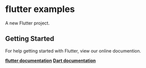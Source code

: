 # flutter examples 

A new Flutter project.

## Getting Started

For help getting started with Flutter, view our online documention.

[__flutter documentation__](https://flutter.io/)
[__Dart documentation__](https://flutter.io/)

